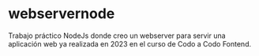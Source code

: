 # webservernode
Trabajo práctico NodeJs donde creo un webserver para servir una aplicación web ya realizada en 2023 en el curso de Codo a Codo Fontend.
